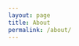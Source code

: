 ```yaml
---
layout: page
title: About
permalink: /about/
---
```


<head>
    <meta charset="UTF-8">
    <meta name="viewport" content="width=device-width, initial-scale=1.0">
    <style>
        .image-container {
            display: inline-block; /* or use "flex" for a flexible layout */
            margin-right: 5px; /* Optional margin between images */
            margin-bottom: 10px; /* bottom margins */
        }

        img {
            width: 220px; /* Set the width of your images */
            height: auto; /* Maintain aspect ratio */
        }
    </style>
    <title>Side-by-Side Images</title>
</head>
<body>
    <div class='image-container'>
        <img src="{{site.url}}/{{site.baseurl}}/assets/images/main_profile.jpg" alt="">
    </div>
    <div class='image-container'>
        <img src="{{site.url}}/{{site.baseurl}}/assets/images/ski_profile.jpg" alt="" style="width:200px;"/>
    </div>
</body>

My name is Aaron Brown and I love working on data projects—everything from web scraping data from infinite online sources to exploratory data analysis and visualizations, feature engineering, regression analysis, machine learning and predictive analytics, and so much more. As you can see, there is plenty of potential in the fields of Statistics and Data Science, and I am set on exploring the extent of their power and relevance in the world. I hope you find my posts useful!

More about me: I am currently an undergraduate student at Brigham Young University majoring in Statistics with a Data Science Emphasis. I am planning to pursue a graduate education and perform research on Entity Resolution and optimal dataset convergeance. However, I am also interested in other research areas including Geospatial Analysis and Bayesian Hierarchical Models. I enjoy sports and I absolutely love working on sports-related data projects. In my free time, I enjoy being outdoors and doing outdoor activities, including hiking, skiing, mountain biking, pickleball, and golf.
